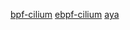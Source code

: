 [bpf-cilium](https://docs.cilium.io/en/stable/bpf/)
[ebpf-cilium](https://docs.cilium.io/en/stable/concepts/ebpf/intro/)
[aya](https://aya-rs.dev/book)